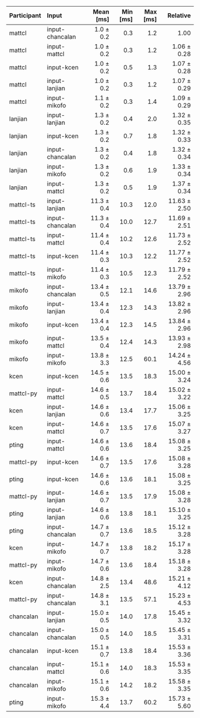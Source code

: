 | Participant | Input | Mean [ms] | Min [ms] | Max [ms] | Relative |
|:---|:---|---:|---:|---:|---:|
| mattcl | input-chancalan | 1.0 ± 0.2 | 0.3 | 1.2 | 1.00 |
| mattcl | input-mattcl | 1.0 ± 0.2 | 0.3 | 1.2 | 1.06 ± 0.28 |
| mattcl | input-kcen | 1.0 ± 0.2 | 0.5 | 1.3 | 1.07 ± 0.28 |
| mattcl | input-lanjian | 1.0 ± 0.2 | 0.3 | 1.2 | 1.07 ± 0.29 |
| mattcl | input-mikofo | 1.1 ± 0.2 | 0.3 | 1.4 | 1.09 ± 0.29 |
| lanjian | input-lanjian | 1.3 ± 0.2 | 0.4 | 2.0 | 1.32 ± 0.35 |
| lanjian | input-kcen | 1.3 ± 0.2 | 0.7 | 1.8 | 1.32 ± 0.33 |
| lanjian | input-chancalan | 1.3 ± 0.2 | 0.4 | 1.8 | 1.32 ± 0.34 |
| lanjian | input-mikofo | 1.3 ± 0.2 | 0.6 | 1.9 | 1.33 ± 0.34 |
| lanjian | input-mattcl | 1.3 ± 0.2 | 0.5 | 1.9 | 1.37 ± 0.34 |
| mattcl-ts | input-lanjian | 11.3 ± 0.4 | 10.3 | 12.0 | 11.63 ± 2.50 |
| mattcl-ts | input-chancalan | 11.3 ± 0.4 | 10.0 | 12.7 | 11.69 ± 2.51 |
| mattcl-ts | input-mattcl | 11.4 ± 0.4 | 10.2 | 12.6 | 11.73 ± 2.52 |
| mattcl-ts | input-kcen | 11.4 ± 0.3 | 10.3 | 12.2 | 11.77 ± 2.52 |
| mattcl-ts | input-mikofo | 11.4 ± 0.3 | 10.5 | 12.3 | 11.79 ± 2.52 |
| mikofo | input-chancalan | 13.4 ± 0.5 | 12.1 | 14.6 | 13.79 ± 2.96 |
| mikofo | input-lanjian | 13.4 ± 0.4 | 12.3 | 14.3 | 13.82 ± 2.96 |
| mikofo | input-kcen | 13.4 ± 0.4 | 12.3 | 14.5 | 13.84 ± 2.96 |
| mikofo | input-mattcl | 13.5 ± 0.4 | 12.4 | 14.3 | 13.93 ± 2.98 |
| mikofo | input-mikofo | 13.8 ± 3.3 | 12.5 | 60.1 | 14.24 ± 4.56 |
| kcen | input-kcen | 14.5 ± 0.6 | 13.5 | 18.3 | 15.00 ± 3.24 |
| mattcl-py | input-mattcl | 14.6 ± 0.5 | 13.7 | 18.4 | 15.02 ± 3.22 |
| kcen | input-lanjian | 14.6 ± 0.6 | 13.4 | 17.7 | 15.06 ± 3.25 |
| kcen | input-mattcl | 14.6 ± 0.7 | 13.5 | 17.6 | 15.07 ± 3.27 |
| pting | input-mattcl | 14.6 ± 0.6 | 13.6 | 18.4 | 15.08 ± 3.25 |
| mattcl-py | input-kcen | 14.6 ± 0.7 | 13.5 | 17.6 | 15.08 ± 3.28 |
| pting | input-kcen | 14.6 ± 0.6 | 13.6 | 18.1 | 15.08 ± 3.25 |
| mattcl-py | input-lanjian | 14.6 ± 0.7 | 13.5 | 17.9 | 15.08 ± 3.28 |
| pting | input-lanjian | 14.6 ± 0.6 | 13.8 | 18.1 | 15.10 ± 3.25 |
| pting | input-chancalan | 14.7 ± 0.7 | 13.6 | 18.5 | 15.12 ± 3.28 |
| kcen | input-mikofo | 14.7 ± 0.7 | 13.8 | 18.2 | 15.17 ± 3.28 |
| mattcl-py | input-mikofo | 14.7 ± 0.6 | 13.6 | 18.4 | 15.18 ± 3.28 |
| kcen | input-chancalan | 14.8 ± 2.5 | 13.4 | 48.6 | 15.21 ± 4.12 |
| mattcl-py | input-chancalan | 14.8 ± 3.1 | 13.5 | 57.1 | 15.23 ± 4.53 |
| chancalan | input-lanjian | 15.0 ± 0.5 | 14.0 | 17.8 | 15.45 ± 3.32 |
| chancalan | input-chancalan | 15.0 ± 0.5 | 14.0 | 18.5 | 15.45 ± 3.31 |
| chancalan | input-kcen | 15.1 ± 0.7 | 13.8 | 18.4 | 15.53 ± 3.36 |
| chancalan | input-mattcl | 15.1 ± 0.6 | 14.0 | 18.3 | 15.53 ± 3.35 |
| chancalan | input-mikofo | 15.1 ± 0.6 | 14.2 | 18.2 | 15.58 ± 3.35 |
| pting | input-mikofo | 15.3 ± 4.4 | 13.7 | 60.2 | 15.73 ± 5.60 |
